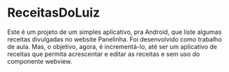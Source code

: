 # ReceitasDoLuiz

Este é um projeto de um simples aplicativo, pra Android, que liste algumas receitas divulgadas no website Panelinha.
Foi desenvolvido como trabalho de aula. Mas, o objetivo, agora, é incrementá-lo, até ser um aplicativo de receitas 
que permita acrescentar e editar as receitas e sem uso do componente webview.
